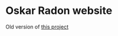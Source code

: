 # Oskar Radon website

Old version of [this project](https://github.com/OskarRadon/Personal-Site-v2)
